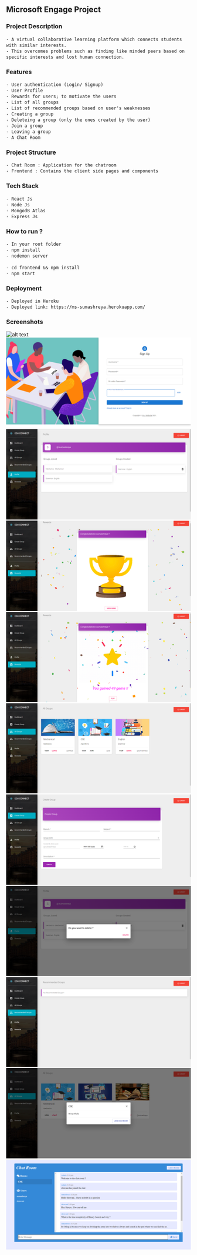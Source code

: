 ## Microsoft Engage Project

### Project Description

    - A virtual collaborative learning platform which connects students with similar interests.
    - This overcomes problems such as finding like minded peers based on specific interests and lost human connection.

### Features
    - User authentication (Login/ Signup)
    - User Profile
    - Rewards for users; to motivate the users 
    - List of all groups
    - List of recommended groups based on user's weaknesses
    - Creating a group
    - Deleteing a group (only the ones created by the user)
    - Join a group
    - Leaving a group
    - A Chat Room
    
### Project Structure

    - Chat Room : Application for the chatroom
    - Frontend : Contains the client side pages and components 
    
### Tech Stack

    - React Js
    - Node Js
    - MongodB Atlas
    - Express Js

### How to run ?

    - In your root folder
    - npm install
    - nodemon server
    
    - cd frontend && npm install  
    - npm start

### Deployment

    - Deployed in Heroku
    - Deployed link: https://ms-sumashreya.herokuapp.com/
    
### Screenshots

![alt text](screenshots/Login.png=250x250)
![alt text](screenshots/Signup.png)
![alt text](screenshots/Profile.png)
![alt text](screenshots/Reward-1.png)
![alt text](screenshots/Reward-2.png)
![alt text](screenshots/AllGroups.png)
![alt text](screenshots/CreateGroup.png)
![alt text](screenshots/DeleteGroupPopUp.png)
![alt text](screenshots/RecommendedGroups.png)
![alt text](screenshots/ViewGroupPopUp.png)
![alt text](screenshots/ChatRoom.png)

